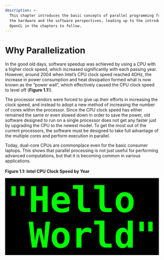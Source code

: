 ```yaml
---
description: >-
  This chapter introduces the basic concepts of parallel programming from both
  the hardware and the software perspectives, leading up to the introduction of
  OpenCL in the chapters to follow.
---
```


# Why Parallelization

In the good old days, software speedup was achieved by using a CPU with a higher clock speed, which increased significantly with each passing year. However, around 2004 when Intel’s CPU clock speed reached 4GHz, the increase in power consumption and heat dissipation formed what is now known as the “power wall”, which effectively caused the CPU clock speed to level off (**Figure 1.1**1).&#x20;

The processor vendors were forced to give up their efforts in increasing the clock speed, and instead to adopt a new method of increasing the number of cores within the processor. Since the CPU clock speed has either remained the same or even slowed down in order to save the power, old software designed to run on a single processor does not get any faster just by upgrading the CPU to the newest model. To get the most out of the current processors, the software must be designed to take full advantage of the multiple cores and perform execution in parallel.&#x20;

Today, dual-core CPUs are commonplace even for the basic consumer laptops. This shows that parallel processing is not just useful for performing advanced computations, but that it is becoming common in various applications. \
\
**Figure 1.1: Intel CPU Clock Speed by Year**
<!-- 
![Image](../asset/hello2.jpg) -->
![Image](../.gitbook/assets/helloworld.png)
<!-- ![Image](../.gitbook/assets/Screen Shot 2021-12-20 at 7.49.44 AM.png) -->
<!-- ![](~/asset/helloworld.png) -->
